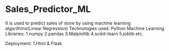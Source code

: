 # Sales_Predictor_ML
It is used to predict sales of store by using machine learning algorithms(Linear Regression)
Technologies used:
 Python
 Machine Learning
 Libraries:
  1.numpy
  2.pandas
  3.Matplotlib
  4.scikit-learn
  5.joblib
etc.

Deployment:
1.Html & Flask
